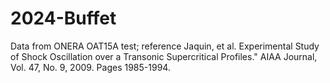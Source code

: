 # 2024-Buffet
Data from ONERA OAT15A test; reference Jaquin, et al. Experimental Study of Shock Oscillation over a Transonic Supercritical Profiles." AIAA Journal, Vol. 47, No. 9, 2009. Pages 1985-1994.